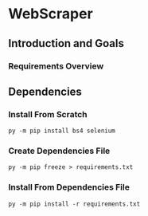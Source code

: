# WebScraper

## Introduction and Goals

### Requirements Overview



## Dependencies

### Install From Scratch

    py -m pip install bs4 selenium

### Create Dependencies File

    py -m pip freeze > requirements.txt

### Install From Dependencies File

    py -m pip install -r requirements.txt


